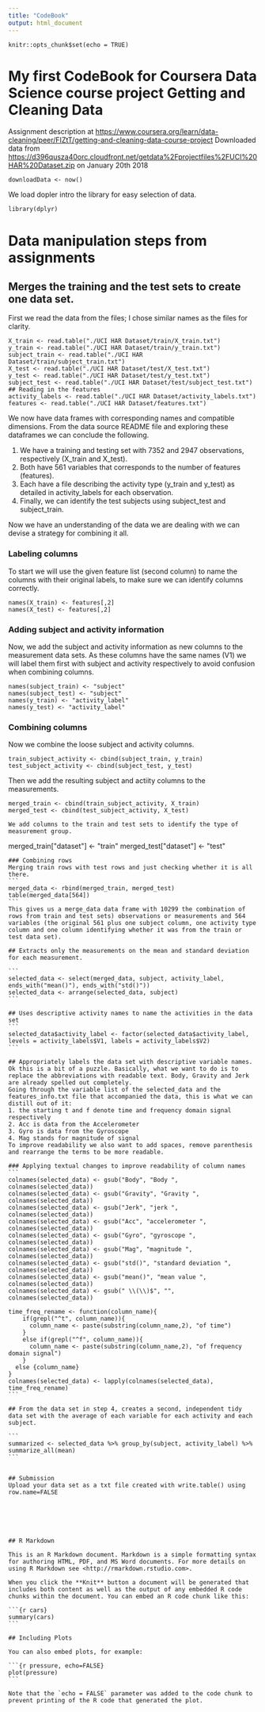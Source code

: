 ```yaml
---
title: "CodeBook"
output: html_document
---
```


```{r setup, include=FALSE}
knitr::opts_chunk$set(echo = TRUE)
```

# My first CodeBook for Coursera Data Science course project Getting and Cleaning Data
Assignment description at  https://www.coursera.org/learn/data-cleaning/peer/FIZtT/getting-and-cleaning-data-course-project
Downloaded data from https://d396qusza40orc.cloudfront.net/getdata%2Fprojectfiles%2FUCI%20HAR%20Dataset.zip on January 20th 2018

```download.file("https://d396qusza40orc.cloudfront.net/getdata%2Fprojectfiles%2FUCI%20HAR%20Dataset.zip", destfile = "projectfiles.zip")
downloadData <- now()
```
We load dopler intro the library for easy selection of data.
```
library(dplyr)
```

# Data manipulation steps from assignments

##    Merges the training and the test sets to create one data set.
First we read the data from the files; I chose similar names as the files for clarity.

```
X_train <- read.table("./UCI HAR Dataset/train/X_train.txt")
y_train <- read.table("./UCI HAR Dataset/train/y_train.txt")
subject_train <- read.table("./UCI HAR Dataset/train/subject_train.txt")
X_test <- read.table("./UCI HAR Dataset/test/X_test.txt")
y_test <- read.table("./UCI HAR Dataset/test/y_test.txt")
subject_test <- read.table("./UCI HAR Dataset/test/subject_test.txt")
## Reading in the features
activity_labels <- read.table("./UCI HAR Dataset/activity_labels.txt")
features <- read.table("./UCI HAR Dataset/features.txt")
```
We now have data frames with corresponding names and compatible dimensions. From the data source README file and exploring these dataframes we can conclude the following.

1. We have a training and testing set with 7352 and 2947 observations, respectively (X_train and X_test).
2. Both have 561 variables that corresponds to the number of features (features).
3. Each have a file describing the activity type (y_train and y_test) as detailed in activity_labels for each observation. 
4. Finally, we can identify the test subjects using subject_test and subject_train. 

Now we have an understanding of the data we are dealing with we can devise a strategy for combining it all.

### Labeling columns
To start we will use the given feature list (second column) to name the columns with their original labels, to make sure we can identify columns correctly.
```
names(X_train) <- features[,2]
names(X_test) <- features[,2]
```
### Adding subject and activity information
Now, we add the subject and activity information as new columns to the measurement data sets. As these columns have the same names (V1) we will label them first with subject and activity respectively to avoid confusion when combining columns.
```
names(subject_train) <- "subject"
names(subject_test) <- "subject"
names(y_train) <- "activity_label"
names(y_test) <- "activity_label"
```

### Combining columns
Now we combine the loose subject and activity columns.
```
train_subject_activity <- cbind(subject_train, y_train)
test_subject_activity <- cbind(subject_test, y_test)
```
Then we add the resulting subject and actiity columns to the measurements.
```
merged_train <- cbind(train_subject_activity, X_train)
merged_test <- cbind(test_subject_activity, X_test)

We add columns to the train and test sets to identify the type of measurement group.
```
merged_train["dataset"] <- "train"
merged_test["dataset"] <- "test"
````
### Combining rows
Merging train rows with test rows and just checking whether it is all there.
```
merged_data <- rbind(merged_train, merged_test)
table(merged_data[564])
```
This gives us a merge_data data frame with 10299 the combination of rows from train and test sets) observations or measurements and 564 variables (the original 561 plus one subject column, one activity type column and one column identifying whether it was from the train or test data set).

## Extracts only the measurements on the mean and standard deviation for each measurement.

```
selected_data <- select(merged_data, subject, activity_label, ends_with("mean()"), ends_with("std()"))
selected_data <- arrange(selected_data, subject)
```

## Uses descriptive activity names to name the activities in the data set
```
selected_data$activity_label <- factor(selected_data$activity_label, levels = activity_labels$V1, labels = activity_labels$V2)
```

## Appropriately labels the data set with descriptive variable names.
Ok this is a bit of a puzzle. Basically, what we want to do is to replace the abbreviations with readable text. Body, Gravity and Jerk are already spelled out completely.
Going through the variable list of the selected_data and the features_info.txt file that accompanied the data, this is what we can distill out of it:
1. the starting t and f denote time and frequency domain signal respectively
2. Acc is data from the Accelerometer
3. Gyro is data from the Gyroscope
4. Mag stands for magnitude of signal
To improve readability we also want to add spaces, remove parenthesis and rearrange the terms to be more readable.

### Applying textual changes to improve readability of column names
```
colnames(selected_data) <- gsub("Body", "Body ", colnames(selected_data))
colnames(selected_data) <- gsub("Gravity", "Gravity ", colnames(selected_data))
colnames(selected_data) <- gsub("Jerk", "jerk ", colnames(selected_data))
colnames(selected_data) <- gsub("Acc", "accelerometer ", colnames(selected_data))
colnames(selected_data) <- gsub("Gyro", "gyroscope ", colnames(selected_data))
colnames(selected_data) <- gsub("Mag", "magnitude ", colnames(selected_data))
colnames(selected_data) <- gsub("std()", "standard deviation ", colnames(selected_data))
colnames(selected_data) <- gsub("mean()", "mean value ", colnames(selected_data))
colnames(selected_data) <- gsub(" \\(\\)$", "", colnames(selected_data))

time_freq_rename <- function(column_name){
    if(grepl("^t", column_name)){
      column_name <- paste(substring(column_name,2), "of time")
    }
    else if(grepl("^f", column_name)){
      column_name <- paste(substring(column_name,2), "of frequency domain signal")
    }
  else {column_name}
}
colnames(selected_data) <- lapply(colnames(selected_data), time_freq_rename)
```

## From the data set in step 4, creates a second, independent tidy data set with the average of each variable for each activity and each subject.

```
summarized <- selected_data %>% group_by(subject, activity_label) %>% summarize_all(mean)
```


## Submission
Upload your data set as a txt file created with write.table() using row.name=FALSE






## R Markdown

This is an R Markdown document. Markdown is a simple formatting syntax for authoring HTML, PDF, and MS Word documents. For more details on using R Markdown see <http://rmarkdown.rstudio.com>.

When you click the **Knit** button a document will be generated that includes both content as well as the output of any embedded R code chunks within the document. You can embed an R code chunk like this:

```{r cars}
summary(cars)
```

## Including Plots

You can also embed plots, for example:

```{r pressure, echo=FALSE}
plot(pressure)
```

Note that the `echo = FALSE` parameter was added to the code chunk to prevent printing of the R code that generated the plot.
